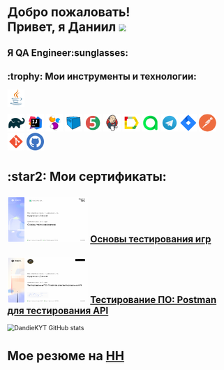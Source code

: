 <h1>Добро пожаловать!</br>
 Привет, я Даниил <img src="https://github.com/blackcater/blackcater/raw/main/images/Hi.gif" height="32"/></h1>
<h2>Я  QA Engineer:sunglasses:</h2>
<h2> :trophy:  Мои инструменты и технологии:</h2>

<code><p><a href = "https://www.java.com/ru/">![This is an image](/design/icons/Java.png)</a></p></code>
<code>![This is an image](/design/icons/Gradle.png)</code>
<code>![This is an image](/design/icons/Intelij_IDEA.png)</code>
<code>![This is an image](/design/icons/Selenide.png)</code>
<code>![This is an image](/design/icons/Selenoid.png)</code>
<code>![This is an image](/design/icons/JUnit5.png)</code>
<code>![This is an image](/design/icons/Jenkins.png)</code>
<code>![This is an image](/design/icons/Allure_Report.png)</code>
<code>![This is an image](/design/icons/AllureTestOps.png)</code>
<code>![This is an image](/design/icons/Telegram.png)</code>
<code>![This is an image](/design/icons/Jira.png)</code>
<code>![This is an image](/design/icons/postman.png)</code>
<code>![This is an image](/design/icons/git.png)</code>
<code>![This is an image](/design/icons/GitHub.png)</code>
</br>
<h1>:star2: Мои сертификаты:</h1></a>

## <img src="/design/sert/QAGAME.png" width="185" height="105"/></a> <a target="_blank" href="https://stepik.org/cert/1699860">    Основы тестирования игр</a>

## <img src="/design/sert/QAPOSTMAN.png" width="185" height="105"/></a> <a target="_blank" href="https://stepik.org/cert/1729272">  Тестирование ПО: Postman для тестирования API</a>

![DandieKYT GitHub stats](https://github-readme-stats.vercel.app/api?username=DandieKYT)

<h1>Мое резюме на  <a target="_blank" href="https://spb.hh.ru/applicant/resumes/view?resume=0406a5a7ff0bfe9c150039ed1f417068784971">HH</a></br>


